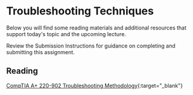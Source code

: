 # Troubleshooting Techniques

Below you will find some reading materials and additional resources that support today's topic and the upcoming lecture.

Review the Submission Instructions for guidance on completing and submitting this assignment.

## Reading

[CompTIA A+ 220-902 Troubleshooting Methodology](https://www.professormesser.com/free-a-plus-training/220-902/how-to-troubleshoot/){:target="_blank"}

<!-- Mix it up! Create the questions with pointed answers, fill in the blank, or opinion/open ended -->
